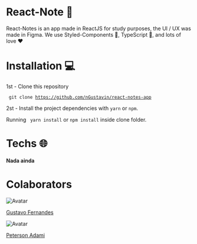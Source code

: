 # React-Note :ledger:

React-Notes is an app made in ReactJS for study purposes, the UI / UX was made in Figma. We use Styled-Components :nail_care:,  TypeScript :muscle:, and lots of love :heart:


# Installation  :computer:
1st - Clone this repository 

<code> git clone https://github.com/nGustavin/react-notes-app </code>

2st - Install the project dependencies with `yarn` or `npm`.

Running <code> yarn install</code> or  <code>npm install</code> inside clone folder.


# Techs   :globe_with_meridians:

<h4> Nada ainda 


# Colaborators

![Avatar](https://avatars0.githubusercontent.com/u/37788848?s=210&u=db8029c50f9510f7384752c7f7fee516aee2459b&v=4)

[Gustavo Fernandes](https://github.com/nGustavin)

![Avatar](https://avatars3.githubusercontent.com/u/38386927?s=210&u=419eec311cdb31769cece5e239f6ff514f34abe2&v=4)

[Peterson Adami](https://github.com/prize34)
